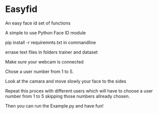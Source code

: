 # Easyfid
An easy face id set of functions


A simple to use Python Face ID module

 pip install -r requiremnts.txt in commandline

errase text files in folders trainer and dataset

Make sure your webcam is connected



Chose a user number from 1 to 5.

Look at the camara and move slowly your face to the sides

Repeat this proces with different users which will have to choose a user number from 1 to 5 skipping those numbers allready chosen.

Then you can run the Example.py and have fun!
